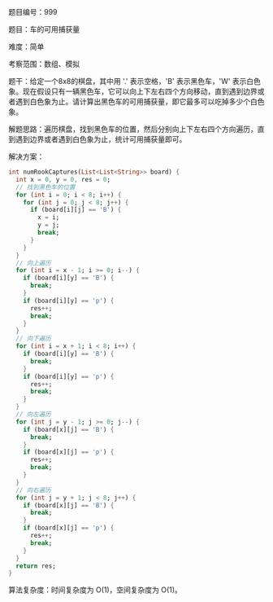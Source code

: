 题目编号：999

题目：车的可用捕获量

难度：简单

考察范围：数组、模拟

题干：给定一个8x8的棋盘，其中用 '.' 表示空格，'B' 表示黑色车，'W' 表示白色象。现在假设只有一辆黑色车，它可以向上下左右四个方向移动，直到遇到边界或者遇到白色象为止。请计算出黑色车的可用捕获量，即它最多可以吃掉多少个白色象。

解题思路：遍历棋盘，找到黑色车的位置，然后分别向上下左右四个方向遍历，直到遇到边界或者遇到白色象为止，统计可用捕获量即可。

解决方案：

```dart
int numRookCaptures(List<List<String>> board) {
  int x = 0, y = 0, res = 0;
  // 找到黑色车的位置
  for (int i = 0; i < 8; i++) {
    for (int j = 0; j < 8; j++) {
      if (board[i][j] == 'B') {
        x = i;
        y = j;
        break;
      }
    }
  }
  // 向上遍历
  for (int i = x - 1; i >= 0; i--) {
    if (board[i][y] == 'B') {
      break;
    }
    if (board[i][y] == 'p') {
      res++;
      break;
    }
  }
  // 向下遍历
  for (int i = x + 1; i < 8; i++) {
    if (board[i][y] == 'B') {
      break;
    }
    if (board[i][y] == 'p') {
      res++;
      break;
    }
  }
  // 向左遍历
  for (int j = y - 1; j >= 0; j--) {
    if (board[x][j] == 'B') {
      break;
    }
    if (board[x][j] == 'p') {
      res++;
      break;
    }
  }
  // 向右遍历
  for (int j = y + 1; j < 8; j++) {
    if (board[x][j] == 'B') {
      break;
    }
    if (board[x][j] == 'p') {
      res++;
      break;
    }
  }
  return res;
}
```

算法复杂度：时间复杂度为 O(1)，空间复杂度为 O(1)。